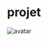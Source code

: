 # projet

![avatar](https://user-images.githubusercontent.com/56766804/91034502-6875d880-e605-11ea-8985-f865bc037d66.png)
